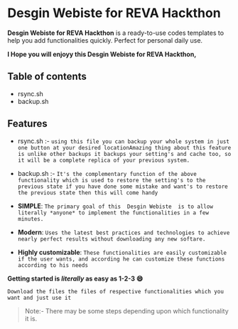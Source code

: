# Desgin Webiste for REVA Hackthon

**Desgin Webiste for REVA Hackthon** is a ready-to-use codes templates to help you add functionalities quickly. Perfect for personal daily use.  

**I Hope you will enjoyy this Desgin Webiste for REVA Hackthon,**

## Table of contents

- rsync.sh
- backup.sh

## Features

- rsync.sh :- `using this file you can backup your whole system in just one button at your desired locationAmazing thing about this feature is unlike other backups it backups your setting's and cache too, so it will be a complete replica of your previous system.`
- backup.sh :- `It's the complementary function of the above functionality which is used to restore the setting's to the previous state if you have done some mistake and want's to restore the previous state then this will come handy`


- **SIMPLE**: `The primary goal of this  Desgin Webiste  is to allow literally *anyone* to implement the functionalities in a few minutes.`
- **Modern**: `Uses the latest best practices and technologies to achieve nearly perfect results without downloading any new softare.`
- **Highly customizable**: `These functionalities are easily customizable if the user wants, and according he can customize these functions according to his needs`

**Getting started is *literally* as easy as 1-2-3 :smile:**

`Download the files the files of respective functionalities which you want and just use it`

> Note:- There may be some steps depending upon which functionality it is.
